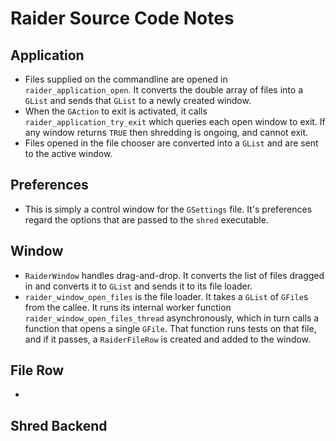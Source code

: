 # Raider Source Code Notes
## Application
 - Files supplied on the commandline are opened in `raider_application_open`. It converts the double array of files into a `GList` and sends that `GList` to a newly created window.
 - When the `GAction` to exit is activated, it calls `raider_application_try_exit` which queries each open window to exit. If any window returns `TRUE` then shredding is ongoing, and cannot exit.
 - Files opened in the file chooser are converted into a `GList` and are sent to the active window.

## Preferences
 - This is simply a control window for the `GSettings` file. It's preferences regard the options that are passed to the `shred` executable.

## Window
 - `RaiderWindow` handles drag-and-drop. It converts the list of files dragged in and converts it to `GList` and sends it to its file loader.
 - `raider_window_open_files` is the file loader. It takes a `GList` of `GFile`s from the callee. It runs its internal worker function `raider_window_open_files_thread` asynchronously, which in turn calls a function that opens a single `GFile`. That function runs tests on that file, and if it passes, a `RaiderFileRow` is created and added to the window.

## File Row
 -

## Shred Backend
